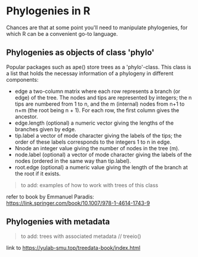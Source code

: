 # Phylogenies in R

Chances are that at some point you'll need to manipulate phylogenies, for which R can be a convenient go-to language.

## Phylogenies as objects of class 'phylo'

Popular packages such as ape() store trees as a 'phylo'-class. This class is a list that holds the necessay information of a phylogeny in different components: 

- edge a two-column matrix where each row represents a branch (or edge) of the tree. The nodes and tips are represented by integers; the n tips are numbered from 1 to n, and the m (internal) nodes from n+1 to n+m (the root being n + 1). For each row, the first column gives the ancestor.
- edge.length (optional) a numeric vector giving the lengths of the branches given by edge.
- tip.label a vector of mode character giving the labels of the tips; the order of these labels corresponds to the integers 1 to n in edge.
- Nnode an integer value giving the number of nodes in the tree (m). 
- node.label (optional) a vector of mode character giving the labels of the nodes (ordered in the same way than tip.label).
- root.edge (optional) a numeric value giving the length of the branch at the
root if it exists.

> to add: examples of how to work with trees of this class

refer to book by Emmanuel Paradis: <https://link.springer.com/book/10.1007/978-1-4614-1743-9>

## Phylogenies with metadata

> to add: trees with associated metadata // treeio()

link to <https://yulab-smu.top/treedata-book/index.html>

